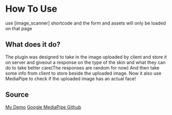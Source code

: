 # How To Use
  use [image_scanner] shortcode and the form and assets will only be loaded on that page
## What does it do?
The plugin was designed to take in the image uploaded by client and store it on server and giveout a response on the type of the skin and what they can do to take better care(The responses are random for now)
And then take some info from client to store beside the uploaded image.
Now it also use MediaPipe to check if the uploaded image has an actual face!

## Source
[My Demo](https://nostalgic-kilby-vmoaq-o4oq.liara.run/)
[Google MediaPipe Github](https://github.com/google-ai-edge/mediapipe)